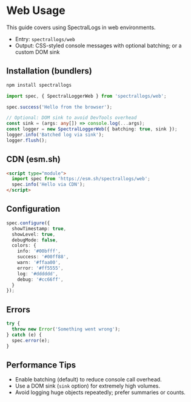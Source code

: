 # Web Usage

This guide covers using SpectralLogs in web environments.

- Entry: `spectrallogs/web`
- Output: CSS-styled console messages with optional batching; or a custom DOM sink

## Installation (bundlers)

```bash
npm install spectrallogs
```

```ts
import spec, { SpectralLoggerWeb } from 'spectrallogs/web';

spec.success('Hello from the browser');

// Optional: DOM sink to avoid DevTools overhead
const sink = (args: any[]) => console.log(...args);
const logger = new SpectralLoggerWeb({ batching: true, sink });
logger.info('Batched log via sink');
logger.flush();
```

## CDN (esm.sh)

```html
<script type="module">
  import spec from 'https://esm.sh/spectrallogs/web';
  spec.info('Hello via CDN');
</script>
```

## Configuration

```ts
spec.configure({
  showTimestamp: true,
  showLevel: true,
  debugMode: false,
  colors: {
    info: '#00bfff',
    success: '#00ff88',
    warn: '#ffaa00',
    error: '#ff5555',
    log: '#dddddd',
    debug: '#cc66ff',
  }
});
```

## Errors

```ts
try {
  throw new Error('Something went wrong');
} catch (e) {
  spec.error(e);
}
```

## Performance Tips

- Enable batching (default) to reduce console call overhead.
- Use a DOM sink (`sink` option) for extremely high volumes.
- Avoid logging huge objects repeatedly; prefer summaries or counts.
